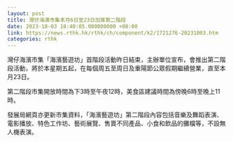 ```yaml
---
layout: post
title: 灣仔海濱市集本月6日至23日加推第二階段
date: 2023-10-03 18:40:05.000000000 +08:00
link: https://news.rthk.hk/rthk/ch/component/k2/1721276-20231003.htm
categories: rthk
---
```


灣仔海濱市集「海濱藝遊坊」首階段活動昨日結束，主辦單位宣布，會推出第二階段活動，將於本星期五起，在每個周五至周日及重陽節公眾假期繼續營業，直至本月23日。

第二階段市集開放時間為下3時至午夜12時，美食區建議時間為傍晚6時至晚上11時。

發展局網頁亦更新市集資料，「海濱藝遊坊」第二階段內容包括音樂及舞蹈表演、電影播放、特色工作坊、藝術展覽、售賣不同產品、小食和飲品的攤檔等，不設無人機表演。
